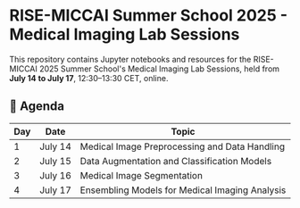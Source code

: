 # RISE-MICCAI Summer School 2025 - Medical Imaging Lab Sessions

This repository contains Jupyter notebooks and resources for the RISE-MICCAI 2025 Summer School's Medical Imaging Lab Sessions, held from **July 14 to July 17**, 12:30–13:30 CET, online.

## 📅 Agenda

| Day | Date       | Topic                                                      |
|-----|------------|------------------------------------------------------------|
| 1   | July 14    | Medical Image Preprocessing and Data Handling              |
| 2   | July 15    | Data Augmentation and Classification Models                |
| 3   | July 16    | Medical Image Segmentation                                 |
| 4   | July 17    | Ensembling Models for Medical Imaging Analysis             |
